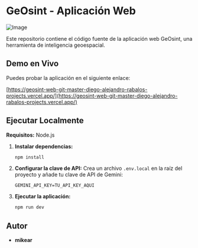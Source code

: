 # GeOsint - Aplicación Web

![Image](https://github.com/user-attachments/assets/ba00f376-0cfd-4266-9588-736f42f26900)

Este repositorio contiene el código fuente de la aplicación web GeOsint, una herramienta de inteligencia geoespacial.

## Demo en Vivo

Puedes probar la aplicación en el siguiente enlace:

[https://geosint-web-git-master-diego-alejandro-rabalos-projects.vercel.app/](https://geosint-web-git-master-diego-alejandro-rabalos-projects.vercel.app/)

## Ejecutar Localmente

**Requisitos:** Node.js

1.  **Instalar dependencias:**
    ```bash
    npm install
    ```
2.  **Configurar la clave de API:**
    Crea un archivo `.env.local` en la raíz del proyecto y añade tu clave de API de Gemini:
    ```
    GEMINI_API_KEY=TU_API_KEY_AQUI
    ```
3.  **Ejecutar la aplicación:**
    ```bash
    npm run dev
    ```

## Autor

*   **mikear**
